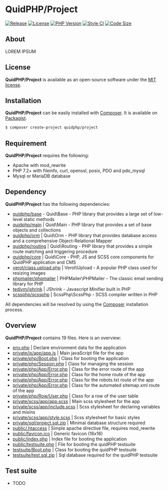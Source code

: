 # QuidPHP/Project
[![Release](https://img.shields.io/github/v/release/quidphp/project)](https://packagist.org/packages/quidphp/project)
[![License](https://img.shields.io/github/license/quidphp/project)](https://github.com/quidphp/project/blob/master/LICENSE)
[![PHP Version](https://img.shields.io/packagist/php-v/quidphp/project)](https://www.php.net)
[![Style CI](https://styleci.io/repos/203834987/shield)](https://styleci.io)
[![Code Size](https://img.shields.io/github/languages/code-size/quidphp/project)](https://github.com/quidphp/project)

## About
LOREM IPSUM

## License
**QuidPHP/Project** is available as an open-source software under the [MIT license](LICENSE).

## Installation
**QuidPHP/Project** can be easily installed with [Composer](https://getcomposer.org). It is available on [Packagist](https://packagist.org/packages/quidphp/project).
``` bash
$ composer create-project quidphp/project
```

## Requirement
**QuidPHP/Project** requires the following:
- Apache with mod_rewrite
- PHP 7.2+ with fileinfo, curl, openssl, posix, PDO and pdo_mysql
- Mysql or MariaDB database

## Dependency
**QuidPHP/Project** has the following dependencies:
- [quidphp/base](https://github.com/quidphp/base) - Quid\Base - PHP library that provides a large set of low-level static methods
- [quidphp/main](https://github.com/quidphp/main) | Quid\Main - PHP library that provides a set of base objects and collections 
- [quidphp/orm](https://github.com/quidphp/orm) | Quid\Orm - PHP library that provides database access and a comprehensive Object-Relational Mapper
- [quidphp/routing](https://github.com/quidphp/routing) | Quid\Routing - PHP library that provides a simple route matching and triggering procedure
- [quidphp/core](https://github.com/quidphp/core) | Quid\Core - PHP, JS and SCSS core components for QuidPHP application and CMS
- [verot/class.upload.php](https://github.com/verot/class.upload.php) | Verot\Upload - A popular PHP class used for resizing images
- [phpmailer/phpmailer](https://github.com/phpmailer/phpmailer) | PHPMailer\PHPMailer - The classic email sending library for PHP
- [tedivm/jshrink](https://github.com/tedious/JShrink) | JShrink - Javascript Minifier built in PHP
- [scssphp/scssphp](https://github.com/scssphp/scssphp) | ScssPhp\ScssPhp - SCSS compiler written in PHP

All dependencies will be resolved by using the [Composer](https://getcomposer.org) installation process.

## Overview
**QuidPHP/Project** contains 19 files. Here is an overview:
- [env.php](env.php) | Declare environment data for the application
- [private/js/app/app.js](private/js/app/app.js) | Main javaScript file for the app
- [private/php/Boot.php](private/php/Boot.php) | Class for booting the application
- [private/php/Session.php](private/php/Session.php) | Class for managing the session
- [private/php/App/Error.php](private/php/App/Error.php) | Class for the error route of the app
- [private/php/App/Error.php](private/php/App/Error.php) | Class for the home route of the app
- [private/php/App/Error.php](private/php/App/Error.php) | Class for the robots.txt route of the app
- [private/php/App/Error.php](private/php/App/Error.php) | Class for the automated sitemap.xml route of the app
- [private/php/Row/User.php](private/php/Row/User.php) | Class for a row of the user table
- [private/scss/app/app.scss](private/scss/app/app.scss) | Main scss stylesheet for the app
- [private/scss/app/include.scss](private/scss/app/include.scss) | Scss stylesheet for declaring variables and mixins
- [private/scss/app/style.scss](private/scss/app/style.scss) | Scss stylesheet for basic styles
- [private/sql/project.sql.zip](private/sql/project.sql.zip) | Minimal database structure required
- [public/.htaccess](public/.htaccess) | Simple apache directive file, requires mod_rewrite
- [public/favicon.ico](public/favicon.ico) | Generic favicon (16x16)
- [public/index.php](public/.htaccess) | Index file for booting the application
- [public/testsuite.php](public/.htaccess) | File for booting the quidPHP testsuite
- [testsuite/Boot.php](public/.htaccess) | Class for booting the quidPHP testsuite
- [testsuite/test.sql.zip](public/.htaccess) | Sql database required for the quidPHP testsuite

## Test suite
- TODO
